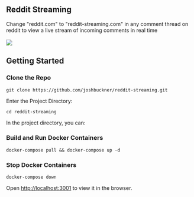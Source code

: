 ## Reddit Streaming

Change "reddit.com" to "reddit-streaming.com" in any comment thread on reddit to view a live stream of incoming comments in real time<br>
<br>
<img src="https://s5.gifyu.com/images/reddit-streaming-gif.gif">

## Getting Started

### Clone the Repo

`git clone https://github.com/joshbuckner/reddit-streaming.git`

Enter the Project Directory:

`cd reddit-streaming`

In the project directory, you can:

### Build and Run Docker Containers

`docker-compose pull && docker-compose up -d`

### Stop Docker Containers

`docker-compose down`

Open [http://localhost:3001](http://localhost:3001) to view it in the browser.
